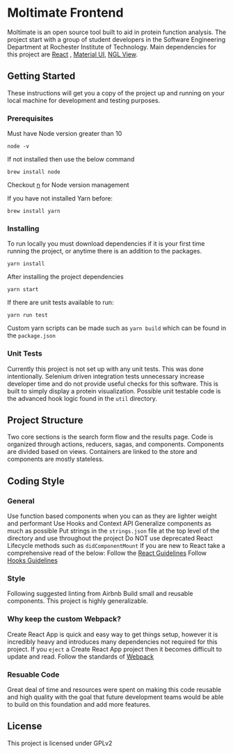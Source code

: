 # Moltimate Frontend

Moltimate is an open source tool built to aid in protein function analysis. The project start with a group of student developers in the Software Engineering Department at Rochester Institute of Technology. Main dependencies for this project are  [React](https://reactjs.org/docs/getting-started.html) , [Material UI](https://material-ui.com/), [NGL View](https://github.com/arose/nglview).

## Getting Started

These instructions will get you a copy of the project up and running on your local machine for development and testing purposes.

### Prerequisites

Must have Node version greater than 10 
```
node -v
```
If not installed then use the below command
```
brew install node
```
Checkout [n](https://github.com/tj/n) for Node version management

If you have not installed Yarn before:
```
brew install yarn
```

### Installing

To run locally you must download dependencies if it is your first time running the project, or anytime there is an addition to the packages.

```
yarn install
```

After installing the project dependencies 

```
yarn start
```

If there are unit tests available to run:
```
yarn run test
```

Custom yarn scripts can be made such as `yarn build` which can be found in the `package.json`

### Unit Tests

Currently this project is not set up with any unit tests. This was done intentionally. Selenium driven integration tests unnecessary  increase developer time and do not provide useful checks for this software. This is built to simply display a protein visualization. Possible unit testable code is the advanced hook logic found in the `util` directory.

## Project Structure

Two core sections is the search form flow and the results page. Code is organized through actions, reducers, sagas, and components. Components are divided based on views. Containers are linked to the store and components are mostly stateless. 

## Coding Style
### General
Use function based components when you can as they are lighter weight and performant
Use Hooks and Context API 
Generalize components as much as possible
Put strings in the `strings.json` file at the top level of the directory and use throughout the project
Do NOT use deprecated React Lifecycle methods such as `didComponentMount`
If you are new to React take a comprehensive read of the below: 
    Follow the [React Guidelines](https://reactjs.org/docs/hello-world.html) 
    Follow [Hooks Guidelines](https://reactjs.org/docs/hooks-rules.html)

### Style
Following suggested linting from Airbnb
Build small and reusable components. This project is highly generalizable. 

### Why keep the custom Webpack?
Create React App is quick and easy way to get things setup, however it is incredibly heavy and introduces many dependencies not required for this project. If you `eject` a Create React App project then it becomes difficult to update and read. Follow the standards of [Webpack](https://webpack.js.org/)  

### Resuable Code
Great deal of time and resources were spent on making this code reusable and high quality with the goal that future development teams would be able to build on this foundation and add more features.
   
## License

This project is licensed under GPLv2
